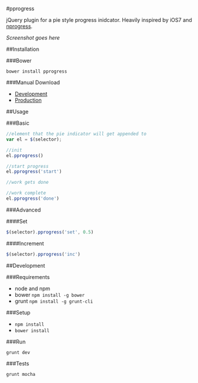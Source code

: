 #pprogress

jQuery plugin for a pie style progress inidcator.  Heavily inspired by iOS7 and [nprogress](http://ricostacruz.com/nprogress/).

*Screenshot goes here*

##Installation

###Bower

`bower install pprogress`

###Manual Download

- [Development]()
- [Production]()

##Usage

###Basic

```javascript
//element that the pie indicator will get appended to
var el = $(selector);

//init
el.pprogress()

//start progress
el.pprogress('start')

//work gets done

//work complete
el.pprogress('done')
```

###Advanced

####Set

```javascript
$(selector).pprogress('set', 0.5)
```

####Increment

```javascript
$(selector).pprogress('inc')
```

##Development

###Requirements

- node and npm
- bower `npm install -g bower`
- grunt `npm install -g grunt-cli`

###Setup

- `npm install`
- `bower install`

###Run

`grunt dev`

###Tests

`grunt mocha`
